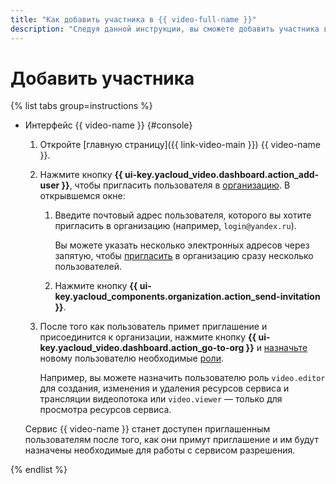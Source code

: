 ```yaml
---
title: "Как добавить участника в {{ video-full-name }}"
description: "Следуя данной инструкции, вы сможете добавить участника в {{ video-full-name }}."
---
```


# Добавить участника

{% list tabs group=instructions %}

- Интерфейс {{ video-name }} {#console}

  1. Откройте [главную страницу]({{ link-video-main }}) {{ video-name }}.
  1. Нажмите кнопку **{{ ui-key.yacloud_video.dashboard.action_add-user }}**, чтобы пригласить пользователя в [организацию](../../organization/quickstart.md). В открывшемся окне:
  
      1. Введите почтовый адрес пользователя, которого вы хотите пригласить в организацию (например, `login@yandex.ru`).
      
          Вы можете указать несколько электронных адресов через запятую, чтобы [пригласить](../../organization/operations/add-account.md#send-invitation) в организацию сразу несколько пользователей.
      1. Нажмите кнопку **{{ ui-key.yacloud_components.organization.action_send-invitation }}**.
  1. После того как пользователь примет приглашение и присоединится к организации, нажмите кнопку **{{ ui-key.yacloud_video.dashboard.action_go-to-org }}** и [назначьте](../../organization/operations/add-role.md) новому пользователю необходимые [роли](../security/index.md#service-roles). 

      Например, вы можете назначить пользователю роль `video.editor` для создания, изменения и удаления ресурсов сервиса и трансляции видеопотока или `video.viewer` — только для просмотра ресурсов сервиса.
  
  Сервис {{ video-name }} станет доступен приглашенным пользователям после того, как они примут приглашение и им будут назначены необходимые для работы с сервисом разрешения.

{% endlist %}